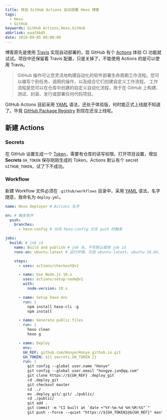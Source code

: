 ```yaml
---
title: 体验 GitHub Actions 自动部署 Hexo 博客
tags:
  - Hexo
  - GitHub
keywords: GitHub Actions,Hexo,GitHub
abbrlink: eaaf4b45
date: 2019-09-05 00:00:00
---
```


博客原先是使用 [Travis][travis] 实现自动部署的，现 GitHub 有个 [Actions][actions] 体验 CI 功能就试试。项目中还保留着 Travis 配置，只是关掉了，不能使用 Actions 的是可以使用 Travis。

> GitHub 操作可让您灵活地构建自动化的软件部署生命周期工作流程。您可以编写个别任务、调用的操作，以及结合它们创建自定义工作流程。 工作流程是您可以在仓库中创建的自定义自动化流程，用于在 GitHub 上构建、测试、封装、发行或部署任何代码项目。

GitHub Actions 目前采用 [YAML](yaml) 语法，还处于体验版，何时能正式上线就不知道了。毕竟 [GitHub Package Registry](package) 到现在还没上线呢。

## 新建 Actions

### Secrets

在 GitHub 设置生成一个 [Token][create_token]，需要有仓库的读写权限。打开项目设置，增加 **Secrets** `GH_TOKEN` 保存刚刚生成的 Token。Actions 默认有个 secret `GITHUB_TOKEN`，试了下不成功。

### Workflow

新建 Workflow 文件必须在 `.github/workflows` 目录中，采用 [YAML][yaml] 语法，名字随意，我命名为 `deploy.yml`。

```yaml
name: Hexo deployer # Actions 名字

on: # 触发条件
  push:
    branches:
      - hexo-config # 仅向 hexo-config 分支 push 时触发

jobs:
  build: # job id
    name: Build and publish # job 名，不写默认使用 job id
    runs-on: ubuntu-latest # 运行环境，可选 ubuntu-latest, ubuntu-18.04, ubuntu-16.04, windows-latest, windows-2019, windows-2016, macOS-latest, macOS-10.14

    steps:
      - uses: actions/checkout@v1

      - name: Use Node.js 10.x
        uses: actions/setup-node@v1
        with:
          node-version: 10.x

      - name: Setup hexo env
        run: |
          npm install hexo-cli -g
          npm install

      - name: Generate public files
        run: |
          hexo clean
          hexo g  

      - name: Deploy
        env:
        GH_REF: github.com/Honye/Honye.github.io.git
        GH_TOKEN: ${{ secrets.GH_TOKEN }}
        run: |
          git config --global user.name "Honye"
          git config --global user.email "hongye.jun@qq.com"
          git clone https://${GH_REF} .deploy_git
          cd .deploy_git
          git checkout master
          cd ../
          mv .deploy_git/.git/ ./public/
          cd ./public/
          git add .
          git commit -m "CI built at `date +"%Y-%m-%d %H:%M:%S"`"
          git push --force --quiet "https://${GH_TOKEN}@${GH_REF}" master:master
```



[travis]: https://travis-ci.org/	"Travis CI"
[actions]: https://github.com/features/actions "GitHub Actions"
[yaml]: http://www.ruanyifeng.com/blog/2016/07/yaml.html	"YAML"
[package]: https://github.com/features/package-registry "Package Registry"
[create_token]: https://github.com/settings/tokens/new "New Token"
